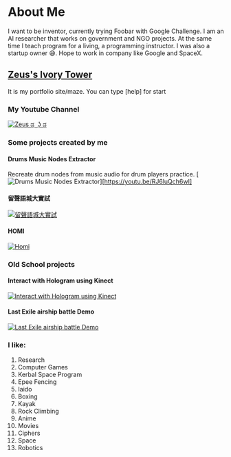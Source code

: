 # About Me
I want to be inventor, currently trying Foobar with Google Challenge.  I am an AI researcher that works on government and NGO projects. At the same time I teach program for a living, a programming instructor.  I was also a startup owner :sweat_smile:.
Hope to work in company like Google and SpaceX.


## [Zeus's Ivory Tower](https://zeuschiu.com/)
It is my portfolio site/maze.  You can type [help] for start

### My Youtube Channel
[![Zeus ಡ ͜ ʖ ಡ](https://yt3.ggpht.com/ytc/AKedOLQCeXyZ-H78LrQPG76yuUqMcSAaXlBjZ9Glrt5v=s176-c-k-c0x00ffffff-no-rj)](https://www.youtube.com/channel/UC1XwXKPSpWLBZ2VuWKM8KTQ)

### Some projects created by me
#### Drums Music Nodes Extractor
Recreate drum nodes from music audio for drum players practice.
[![Drums Music Nodes Extractor](https://img.youtube.com/vi/RJ6luQch6wI/0.jpg)][https://youtu.be/RJ6luQch6wI]

#### 留聲語城大實試
[![留聲語城大實試](https://img.youtube.com/vi/SXyY89qNsKg/0.jpg)](https://youtu.be/SXyY89qNsKg)

#### HOMI
[![Homi](https://img.youtube.com/vi/KHTqk1WxZWg/0.jpg)](https://youtu.be/KHTqk1WxZWg)

### Old School projects
#### Interact with Hologram using Kinect
[![Interact with Hologram using Kinect](https://img.youtube.com/vi/L1SK9zfrWsI/0.jpg)](https://www.youtube.com/watch?v=L1SK9zfrWsI)
#### Last Exile airship battle Demo
[![Last Exile airship battle Demo](https://img.youtube.com/vi/-a9apV0Xjoc/0.jpg)](https://www.youtube.com/watch?v=-a9apV0Xjoc)

### I like: 
1. Research
1. Computer Games
1. Kerbal Space Program
1. Epee Fencing
1. Iaido
1. Boxing
1. Kayak
1. Rock Climbing
1. Anime
1. Movies
1. Ciphers
1. Space
1. Robotics